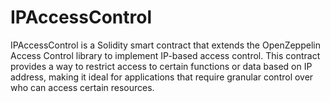 # IPAccessControl
IPAccessControl is a Solidity smart contract that extends the OpenZeppelin Access Control library to implement IP-based access control. This contract provides a way to restrict access to certain functions or data based on IP address, making it ideal for applications that require granular control over who can access certain resources.
